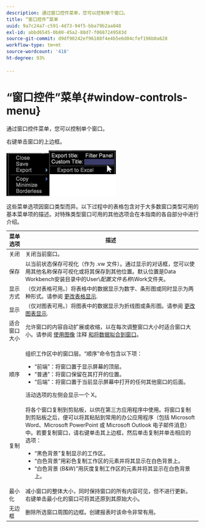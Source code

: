 ```yaml
---
description: 通过窗口控件菜单，您可以控制单个窗口。
title: “窗口控件”菜单
uuid: 9a7c24a7-c591-4d73-94f5-bba79b2aa848
exl-id: abbd6545-0b80-45a2-88d7-f0687249583d
source-git-commit: d9df90242ef96188f4e4b5e6d04cfef196b0a628
workflow-type: tm+mt
source-wordcount: '418'
ht-degree: 93%

---
```


# “窗口控件”菜单{#window-controls-menu}

通过窗口控件菜单，您可以控制单个窗口。

右键单击窗口的上边框。

![](assets/mnu_window_TitleBar.png)

这些菜单选项因窗口类型而异。以下过程中的表格包含对于大多数窗口类型可用的基本菜单项的描述。对特殊类型窗口可用的其他选项会在本指南的各自部分中进行介绍。

<table id="table_13ADF7B7E50E44D890768A5F9BAC8D06"> 
 <thead> 
  <tr> 
   <th colname="col1" class="entry"> 菜单选项 </th> 
   <th colname="col2" class="entry"> 描述 </th> 
  </tr> 
 </thead>
 <tbody> 
  <tr> 
   <td colname="col1"> 关闭 </td> 
   <td colname="col2"> 关闭当前窗口。 </td> 
  </tr> 
  <tr> 
   <td colname="col1"> 保存 </td> 
   <td colname="col2">以当前状态保存可视化（作为 <span class="filepath">.vw</span> 文件）。通过显示的对话框，您可以使用其他名称保存可视化或将其保存到其他位置。默认位置是Data Workbench安装目录中的User\<i>配置文件名称</i>\Work文件夹。 </td> 
  </tr> 
  <tr> 
   <td colname="col1"> 显示方式 </td> 
   <td colname="col2">（仅对表格可用。）将表格中的数据显示为数字、条形图或同时显示为两种形式。请参阅 <a href="../../../home/c-get-started/c-analysis-vis/c-tables/c-chg-tbl-disp.md#concept-c515caeefce9495f88873a10dc112770"> 更改表格显示</a>. </td> 
  </tr> 
  <tr> 
   <td colname="col1"> 显示 </td> 
   <td colname="col2">（仅对图表可用。）将图表中的数据显示为折线图或条形图。请参阅 <a href="../../../home/c-get-started/c-analysis-vis/c-graphs/c-chg-graph-disp.md#concept-eaba669d90f64cfa872f1397205fe2f7"> 更改图表显示</a>. </td> 
  </tr> 
  <tr> 
   <td colname="col1"> 适合窗口大小 </td> 
   <td colname="col2">允许窗口的内容自动扩展或收缩，以在每次调整窗口大小时适合窗口大小。请参阅  <a href="../../../home/c-get-started/c-analysis-vis/c-annots/c-image-annots.md#concept-02081ed7d91c4fdcb8fc863f2a51c962"> 使用图像</a> 注释 <a href="../../../home/c-get-started/c-analysis-vis/c-tables/c-fit-data-win.md#concept-b812b1171fc240d9a4cf6d6d57f621a6"> 和将数据拟合到窗口</a>。 </td> 
  </tr> 
  <tr> 
   <td colname="col1"> 顺序 </td> 
   <td colname="col2"> <p>组织工作区中的窗口层。“顺序”命令包含以下项： 
     <ul id="ul_90391B26719040AE8E0F80FE33B106FD"> 
      <li id="li_D1B38998C8CC452D8B642132B94F92F7">“前端”：将窗口置于显示屏幕的顶层。 </li> 
      <li id="li_71EEC709AA734924AE8740313031DF6E">“普通”：将窗口保留在其打开的位置。 </li> 
      <li id="li_B6489677FF5540E4BD854EE1CE504CCA">“后端”：将窗口置于当前显示屏幕中打开的任何其他窗口的后面。 </li> 
     </ul> </p> <p>活动选项的左侧会显示一个 X。 </p> </td> 
  </tr> 
  <tr> 
   <td colname="col1"> 复制 </td> 
   <td colname="col2">将各个窗口复制到剪贴板，以供在第三方应用程序中使用。将窗口复制到剪贴板之后，便可以将其粘贴到常用的办公应用程序（包括 Microsoft Word、Microsoft PowerPoint 或 Microsoft Outlook 电子邮件消息）中。若要复制窗口，请右键单击其上边框，然后单击<span class="uicontrol">复制</span>并单击相应的选项： 
    <ul id="ul_ECCD6A70729E40998C64714E01504995"> 
     <li id="li_21D375DAE7BC4F449C8A3225296A6D26">“黑色背景”复制显示的工作区。 </li> 
     <li id="li_1B08C688678F42948E0952EEE0BF2B30">“白色背景”用彩色复制工作区的元素并将其显示在白色背景上。 </li> 
     <li id="li_86F497A2275C43B5835DEDD0A4BF76E8">“白色背景 (B&amp;W)”用灰度复制工作区的元素并将其显示在白色背景上。 </li> 
    </ul> </td> 
  </tr> 
  <tr> 
   <td colname="col1"> 最小化 </td> 
   <td colname="col2"> 减小窗口的整体大小，同时保持窗口的所有内容可见，但不进行更新。右键单击最小化的窗口可将其还原到其原始大小。 </td> 
  </tr> 
  <tr> 
   <td colname="col1"> 无边框 </td> 
   <td colname="col2"> 删除所选窗口周围的边框。创建报表时该命令非常有用。 </td> 
  </tr> 
 </tbody> 
</table>
